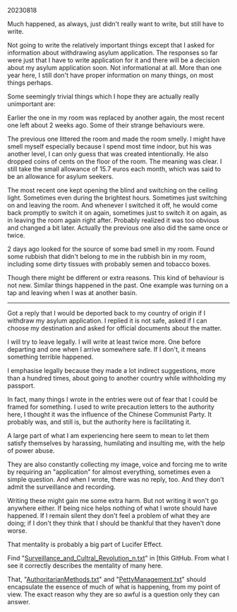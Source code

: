 20230818

Much happened, as always, just didn't really want to write, but still have to write.

Not going to write the relatively important things except that I asked for information about withdrawing asylum application. The responses so far were just that I have to write application for it and there will be a decision about my asylum application soon. Not informational at all. More than one year here, I still don't have proper information on many things, on most things perhaps.

Some seemingly trivial things which I hope they are actually really unimportant are:

Earlier the one in my room was replaced by another again, the most recent one left about 2 weeks ago. Some of their strange behaviours  were.

The previous one littered the room and made the room smelly. I might have smell myself especially because I spend most time indoor, but his was another level, I can only guess that was created intentionally. He also dropped coins of cents on the floor of the room. The meaning was clear. I still take the small allowance of 15.7 euros each month, which was said to be an allowance for asylum seekers.

The most recent one kept opening the blind and switching on the ceiling light. Sometimes even during the brightest hours. Sometimes just switching on and leaving the room. And whenever I switched it off, he would come back promptly to switch it on again, sometimes just to switch it on again, as in leaving the room again right after. Probably realized it was too obvious and changed a bit later. Actually the previous one also did the same once or twice.

2 days ago looked for the source of some bad smell in my room. Found some rubbish that didn't belong to me in the rubbish bin in my room, including some dirty tissues with probably semen and tobacco boxes.

Though there might be different or extra reasons. This kind of behaviour is not new. Similar things happened in the past. One example was turning on a tap and leaving when I was at another basin.

---

Got a reply that I would be deported back to my country of origin if I withdraw my asylum application. I replied it is not safe, asked if I can choose my destination and asked for official documents about the matter.

I will try to leave legally. I will write at least twice more. One before departing and one when I arrive somewhere safe. If I don't, it means something terrible happened. 

I emphasise legally because they made a lot indirect suggestions, more than a hundred times, about going to another country while withholding my passport.

In fact, many things I wrote in the entries were out of fear that I could be framed for something. I used to write precaution letters to the authority here, I thought it was the influence of the Chinese Communist Party. It probably was, and still is, but the authority here is facilitating it.

A large part of what I am experiencing here seem to mean to let them satisfy themselves by harassing, humilating and insulting me, with the help of power abuse.

They are also constantly collecting my image, voice and forcing me to write by requiring an "application" for almost everything, sometimes even a simple question. And when I wrote, there was no reply, too. And they don’t admit the surveillance and recording.

Writing these might gain me some extra harm. But not writing it won't go anywhere either. If being nice helps nothing of what I wrote should have happened. If I remain silent they don't feel a problem of what they are doing; if I don't they think that I should be thankful that they haven't done worse.

That mentality is probably a big part of Lucifer Effect.

Find "[Surveillance_and_Cultral_Revolution_n.txt](https://github.com/locharp/doomsay/blob/main/en/Surveillance_and_Cultral_Revolution_n.txt)" in [this GitHub. From what I see it correctly describes the mentality of many here.

That, "[AuthoritarianMethods.txt](https://github.com/locharp/doomsay/blob/main/en/AuthoritarianMethods.txt)" and "[PettyManagement.txt](https://github.com/locharp/doomsay/blob/main/en/PettyManagement.txt)" should encapsulate the essence of much of what is happening, from my point of view. The exact reason why they are so awful is a question only they can answer.
